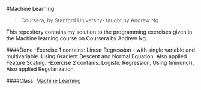 #Machine Learning
>Coursera, by Stanford University- taught by Andrew Ng

This repository contains my solution to the programming exercises given in the Machine learning course on Coursera by Andrew Ng.

####Done
-Exercise 1 contains: Linear Regression - with single variable and multivariable. Using Gradient Descent and Normal Equation. Also applied Feature Scaling.
-Exercise 2 contains: Logistic Regression, Using fminunc(). Also applied Regularization.

####Class:
[Machine Learning](https://www.coursera.org/learn/machine-learning/)
